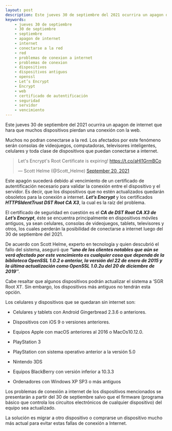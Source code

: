 ```yaml
---
layout: post
description: Este jueves 30 de septiembre del 2021 ocurrira un apagon de internet que hara que muchos dispositivos pierdan una conexión con la web. Este apagón sucederá debido al vencimiento de un certificado de autentificación necesario para validar la conexión entre el dispositivo y el servidor. Es decir, que los dispositivos que no estén actualizados quedarán obsoletos para la conexión a internet. Let’s Encrypt y los certificados HTTPSIdentTrust DST Root CA X3, la cual es la raíz del problema.
keywords:
    - jueves 30 de septiembre
    - 30 de septiembre
    - septiembre
    - apagon de internet
    - internet
    - conectarse a la red
    - red
    - problemas de conexion a internet
    - problemas de conexion
    - dispositivos
    - dispositivos antiguos
    - openssl
    - Let’s Encrypt
    - Encrypt
    - web
    - certificado de autentificación
    - seguridad
    - servidor
    - vencimiento
---
```


Este jueves 30 de septiembre del 2021 ocurrira un apagon de internet que hara
que muchos dispositivos pierdan una conexión con la web.

Muchos no podran conectarse a la red. Los afectados por este fenómeno serán consolas de videojuegos, computadoras, televisores inteligentes, celulares y toda clase de dispositivos que puedan conectarse a internet.

<blockquote class="twitter-tweet"><p lang="en" dir="ltr">Let&#39;s Encrypt&#39;s Root Certificate is expiring! <a href="https://t.co/aHI1GrmBCo">https://t.co/aHI1GrmBCo</a></p>&mdash; Scott Helme (@Scott_Helme) <a href="https://twitter.com/Scott_Helme/status/1439956774308614152?ref_src=twsrc%5Etfw">September 20, 2021</a></blockquote> <script async src="https://platform.twitter.com/widgets.js" charset="utf-8"></script>

Este apagón sucederá debido al vencimiento de un certificado de autentificación necesario para validar la conexión entre el dispositivo y el servidor. Es decir, que los dispositivos que no estén actualizados quedarán obsoletos para la conexión a internet. ***Let’s Encrypt*** y los certificados ***HTTPSIdentTrust DST Root CA X3***, la cual es la raíz del problema.

El certificado de seguridad en cuestión es el ***CA de DST Root CA X3 de Let’s Encrypt***, éste se encuentra principalmente en dispositivos móviles antiguos, ya sean celulares, consolas de videojuegos, tablets, televisores y otros, los cuales perderán la posibilidad de conectarse a internet luego del 30 de septiembre del 2021.

De acuerdo con Scott Helme, experto en tecnología y quien descubrió el fallo del sistema, aseguró que ***“uno de los clientes notables que aún se verá afectado por este vencimiento es cualquier cosa que dependa de la biblioteca OpenSSL 1.0.2 o anterior, la versión del 22 de enero de 2015 y la última actualización como OpenSSL 1.0.2u del 20 de diciembre de 2019″***.

Cabe resaltar que algunos dispositivos podrán actualizar el sistema a ‘SGR Root X1′. Sin embargo, los dispositivos más antiguos no tendrán esta opción. 

Los celulares y dispositivos que se quedaran sin internet son:

* Celulares y tablets con Android Gingerbread 2.3.6 o anteriores.

* Dispositivos con iOS 9 o versiones anteriores.

* Equipos Apple con macOS anteriores al 2016 o MacOs10.12.0.

* PlayStation 3

* PlayStation con sistema operativo anterior a la versión 5.0

* Nintendo 3DS

* Equipos BlackBerry con versión inferior a 10.3.3

* Ordenadores con Windows XP SP3 o más antiguos

Los problemas de conexión a internet de los dispositivos mencionados se presentarán a partir del 30 de septiembre salvo que el firmware (programa básico que controla los circuitos electrónicos de cualquier dispositivo) del equipo sea actualizado.

La solución es migrar a otro dispositivo o comprarse un dispositivo mucho más actual para evitar estas fallas de conexión a Internet.
